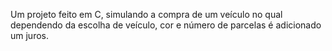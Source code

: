 Um projeto feito em C, simulando a compra de um veículo no qual dependendo da escolha de veículo, cor e número de parcelas é adicionado um juros.

